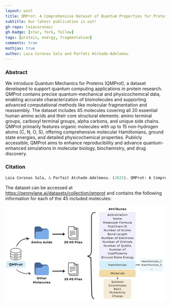 ```yaml
---
layout: post
title: QMProt: A Comprehensive Dataset of Quantum Properties for Proteins
subtitle: Our latest publication is out!
gh-repo: laiacoronas/
gh-badge: [star, fork, follow]
tags: [protein, energy, fragmentation]
comments: true
mathjax: true
author: Laia Coronas Sala and Parfati Atchade-Adelomou
---
```


### Abstract
We introduce Quantum Mechanics for Proteins (QMProt), a dataset developed to support quantum computing applications in protein research. QMProt contains precise quantum-mechanical and physicochemical data, enabling accurate characterization of biomolecules and supporting advanced computational methods like molecular fragmentation and reassembly. The dataset includes 45 molecules covering all 20 essential human amino acids and their core structural elements: amino terminal groups, carboxyl terminal groups, alpha carbons, and unique side chains. QMProt primarily features organic molecules with up to 15 non-hydrogen atoms (C, N, O, S), offering comprehensive molecular Hamiltonians, ground state energies, and detailed physicochemical properties. Publicly accessible, QMProt aims to enhance reproducibility and advance quantum-enhanced simulations in molecular biology, biochemistry, and drug discovery.

### Citation

```python
Laia Coronas Sala, & Parfait Atchade-Adelmeou. (2025). QMProt: A Comprehensive Dataset of Quantum Properties for Proteins. arXiv. https://doi.org/10.48550/arXiv.2505.08956
```

The dataset can be accessed at https://pennylane.ai/datasets/collection/qmprot and contains the following information for each of the 45 included molecules:

![image](../Structure-of-the-QMProt-dataset-QMProt-comprises-45-different-h5-files-that-include-all_W640.jpg)
